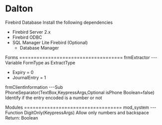 # Dalton
Firebird Database
 Install the following dependencies
  - Firebird Server 2.x
  - Firebird ODBC
  - SQL Manager Lite Firebird (Optional)
    - Database Manager

Forms ====================================
frmExtractor
---Variable
FormType as ExtractType
 - Expiry = 0
 - JournalEntry = 1

frmClientInformation
---Sub
PhoneSeparator(TextBox,KeypressArgs,Optional isPhone Boolean=false)
 Identify if the entry encoded is a number or not

Modules ==================================
mod_system
---Function
DigitOnly(KeypressArgs)
 Allow only numbers and backspace
 Return: Boolean